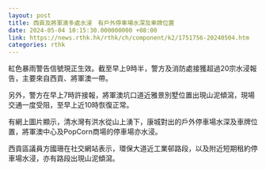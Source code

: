 ```yaml
---
layout: post
title: 西貢及將軍澳多處水浸　有戶外停車場水深及車牌位置
date: 2024-05-04 10:15:30.000000000 +08:00
link: https://news.rthk.hk/rthk/ch/component/k2/1751756-20240504.htm
categories: rthk
---
```


紅色暴雨警告信號現正生效。截至早上9時半，警方及消防處接獲超過20宗水浸報告，主要來自西貢、將軍澳一帶。

另外，警方在早上7時許接報，將軍澳坑口道近雅景別墅位置出現山泥傾瀉，現場交通一度受阻，至早上近10時恢復正常。

有網上圖片顯示，清水灣有洪水從山上湧下，康城對出的戶外停車場水深及車牌位置，將軍澳中心及PopCorn商場的停車場亦水浸。

西貢區議員方國珊在社交網站表示，環保大道近工業邨路段，以及附近短期租約停車場水浸，亦有路段出現山泥傾瀉。
